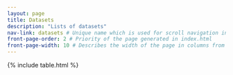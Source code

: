 ```yaml
---
layout: page
title: Datasets
description: "Lists of datasets"
nav-link: datasets # Unique name which is used for scroll navigation in index.html
front-page-order: 2 # Priority of the page generated in index.html
front-page-width: 10 # Describes the width of the page in columns from 1 to 12, 8 default
---
```




<div class="table_wrapper">
    <div id="table_filter">
    </div>
    {% include table.html %}

</div>